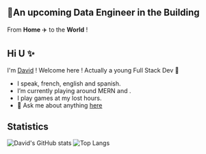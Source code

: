 ## :rocket:An upcoming Data Engineer in the Building
From **Home** :airplane: to the **World** !

## Hi U :sparkles:

I'm [David](https://peuks.github.io) ! Welcome here ! Actually a young Full Stack Dev :sparkling_heart: 

* I speak, french, english and spanish.
* I’m currently playing around MERN and .
* I play games at my lost hours.
* 💬 Ask me about anything [here](https://peuks.github.io/capture/contact)

## Statistics
![David's GitHub stats](https://github-readme-stats.vercel.app/api?username=peuks)
![Top Langs](https://github-readme-stats.vercel.app/api/top-langs/?username=peuks&layout=compact)
 
<a href="https://peuks.github.io">
</a>
